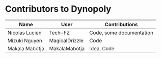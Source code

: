 # Contributors to Dynopoly

| Name | User | Contributions |
| ---- | ---- | ------------- |
| Nicolas Lucien | Tech-FZ | Code, some documentation |
| Mizuki Nguyen | MagicalDrizzle | Code |
| Makala Mabotja | MakalaMabotja | Idea, Code |
